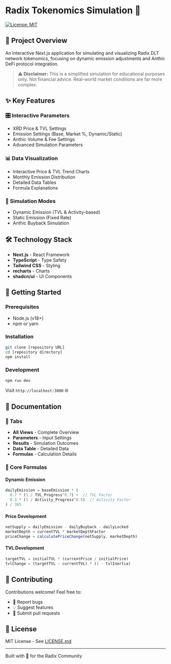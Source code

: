 # Radix Tokenomics Simulation 🚀

[![License: MIT](https://img.shields.io/badge/License-MIT-yellow.svg)](https://opensource.org/licenses/MIT)

## 🎯 Project Overview

An interactive Next.js application for simulating and visualizing Radix DLT network tokenomics, focusing on dynamic emission adjustments and Anthic DeFi protocol integration.

> **⚠️ Disclaimer:** This is a simplified simulation for educational purposes only. Not financial advice. Real-world market conditions are far more complex.

## ✨ Key Features

### 🎛️ Interactive Parameters
- XRD Price & TVL Settings
- Emission Settings (Base, Market %, Dynamic/Static)
- Anthic Volume & Fee Settings
- Advanced Simulation Parameters

### 📊 Data Visualization
- Interactive Price & TVL Trend Charts
- Monthly Emission Distribution
- Detailed Data Tables
- Formula Explanations

### 🔄 Simulation Modes
- Dynamic Emission (TVL & Activity-based)
- Static Emission (Fixed Rate)
- Anthic Buyback Simulation

## 🛠️ Technology Stack

- **Next.js** - React Framework
- **TypeScript** - Type Safety
- **Tailwind CSS** - Styling
- **recharts** - Charts
- **shadcn/ui** - UI Components

## 🚀 Getting Started

### Prerequisites
- Node.js (v18+)
- npm or yarn

### Installation

```bash
git clone [repository URL]
cd [repository directory]
npm install
```

### Development

```bash
npm run dev
```

Visit `http://localhost:3000` 🌐

## 📖 Documentation

### 📑 Tabs
- **All Views** - Complete Overview
- **Parameters** - Input Settings
- **Results** - Simulation Outcomes
- **Data Table** - Detailed Data
- **Formulas** - Calculation Details

### 🧮 Core Formulas

#### Dynamic Emission
```typescript
dailyEmission = baseEmission * (
  0.7 * (1 / TVL_Progress^0.7) +  // TVL Factor
  0.3 * (1 / Activity_Progress^0.5)  // Activity Factor
) / 365
```

#### Price Development
```typescript
netSupply = dailyEmission - dailyBuyback - dailyLocked
marketDepth = currentTVL * marketDepthFactor
priceChange = calculatePriceChange(netSupply, marketDepth)
```

#### TVL Development
```typescript
targetTVL = initialTVL * (currentPrice / initialPrice)
tvlChange = (targetTVL - currentTVL) * (1 - tvlInertia)
```

## 🤝 Contributing

Contributions welcome! Feel free to:
- 🐛 Report bugs
- 💡 Suggest features
- 🔧 Submit pull requests

## 📄 License

MIT License - See [LICENSE.md](LICENSE.md)

---

Built with 💚 for the Radix Community 